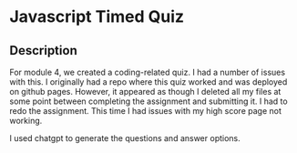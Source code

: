 # Javascript Timed Quiz

## Description

For module 4, we created a coding-related quiz. I had a number of issues with this. I originally had a repo where this quiz worked and was deployed on github pages. However, it appeared as though I deleted all my files at some point between completing the assignment and submitting it. I had to redo the assignment. This time I had issues with my high score page not working. 

I used chatgpt to generate the questions and answer options. 
